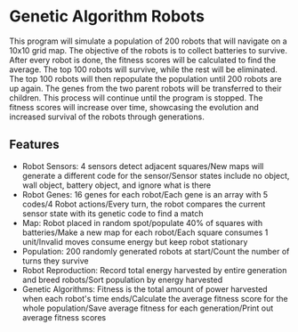 # Genetic Algorithm Robots

This program will simulate a population of 200 robots that will navigate on a 10x10 grid map. 
The objective of the robots is to collect batteries to survive. After every robot is done, the 
fitness scores will be calculated to find the average. The top 100 robots will survive, while the rest will be eliminated. 
The top 100 robots will then repopulate the population until 200 robots are up again. The genes from the two parent robots will 
be transferred to their children. This process will continue until the program is stopped. The fitness scores will increase over time, showcasing
the evolution and increased survival of the robots through generations.

## Features
- Robot Sensors: 4 sensors detect adjacent squares/New maps will generate a different code for the sensor/Sensor states include no object, wall object, battery object, and ignore what is there
- Robot Genes: 16 genes for each robot/Each gene is an array with 5 codes/4 Robot actions/Every turn, the robot compares the current sensor state with its genetic code to find a match
- Map: Robot placed in random spot/populate 40% of squares with batteries/Make a new map for each robot/Each square consumes 1 unit/Invalid moves consume energy but keep robot stationary
- Population: 200 randomly generated robots at start/Count the number of turns they survive
- Robot Reproduction: Record total energy harvested by entire generation and breed robots/Sort population by energy harvested
- Genetic Algorithms: Fitness is the total amount of power harvested when each robot's time ends/Calculate the average fitness score for the whole population/Save average fitness for each generation/Print out average fitness scores

